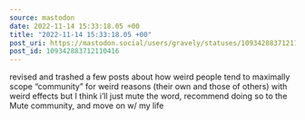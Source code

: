 ```yaml
---
source: mastodon
date: 2022-11-14 15:33:18.05 +00
title: "2022-11-14 15:33:18.05 +00"
post_uri: https://mastodon.social/users/gravely/statuses/109342883712110416
post_id: 109342883712110416
---
```

revised and trashed a few posts about how weird people tend to maximally scope “community” for weird reasons (their own and those of others) with weird effects but I think i’ll just mute the word, recommend doing so to the Mute community, and move on w/ my life


